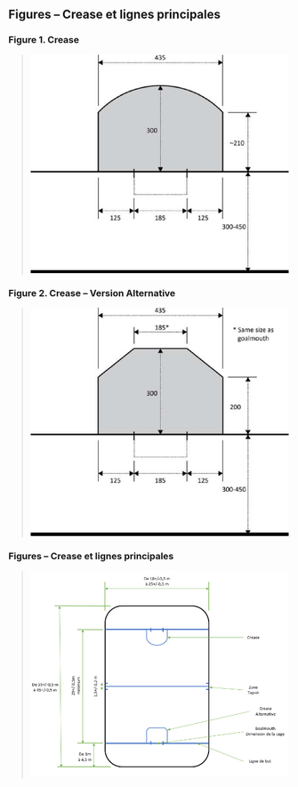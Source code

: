 ## Figures – Crease et lignes principales

### Figure 1. Crease
> ![crease 1](img/crease_figure1.png "Figure 1. Crease")


### Figure 2. Crease – Version Alternative
> ![crease 2](img/crease_figure2.png "Figure 2. Crease – Version Alternative")




### Figures – Crease et lignes principales
> ![court ](img/plan_terrain.png "Figure 3. Lignes principales")